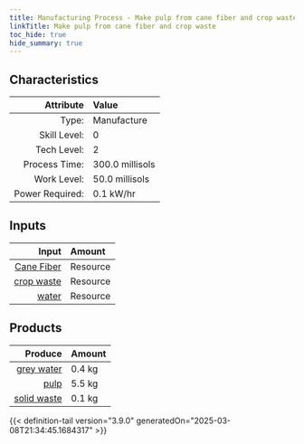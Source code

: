 ```yaml
---
title: Manufacturing Process - Make pulp from cane fiber and crop waste
linkTitle: Make pulp from cane fiber and crop waste
toc_hide: true
hide_summary: true
---
```

<!-- This is generated by the MarsSim HelpGenertor, do not edit. -->


## Characteristics

| Attribute      | Value |
|--------:|:------|
|Type:|Manufacture|
|Skill Level:|0|
|Tech Level:|2|
|Process Time:|300.0 millisols|
|Work Level:|50.0 millisols|
|Power Required:|0.1 kW/hr|

## Inputs

| Input      | Amount |
|--------:|:------|
|[Cane Fiber](/docs/definitions/resource/cane-fiber)|Resource|2.5 kg|
|[crop waste](/docs/definitions/resource/crop-waste)|Resource|2.5 kg|
|[water](/docs/definitions/resource/water)|Resource|1.0 kg|

## Products


| Produce      | Amount |
|--------:|:------|
|[grey water](/docs/definitions/resource/grey-water)|0.4 kg|
|[pulp](/docs/definitions/resource/pulp)|5.5 kg|
|[solid waste](/docs/definitions/resource/solid-waste)|0.1 kg|



{{< definition-tail version="3.9.0" generatedOn="2025-03-08T21:34:45.1684317" >}}



